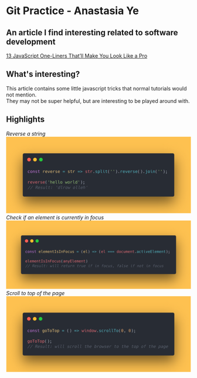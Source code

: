 # Git Practice - Anastasia Ye
## An article I find interesting related to software development
[13 JavaScript One-Liners That’ll Make You Look Like a Pro](https://medium.com/dailyjs/13-javascript-one-liners-thatll-make-you-look-like-a-pro-29a27b6f51cb)
## What's interesting?
This article contains some little javascript tricks that normal tutorials would not mention.   
They may not be super helpful, but are interesting to be played around with.
## Highlights
*Reverse a string*
![reverse](/images/reverse.png)
*Check if an element is currently in focus*
![focus](/images/focus.png)
*Scroll to top of the page*
![top](/images/top.png)




